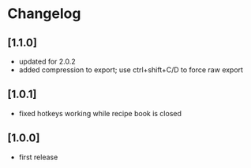 # Changelog

## [1.1.0]
- updated for 2.0.2
- added compression to export; use ctrl+shift+C/D to force raw export

## [1.0.1]
- fixed hotkeys working while recipe book is closed

## [1.0.0]
- first release